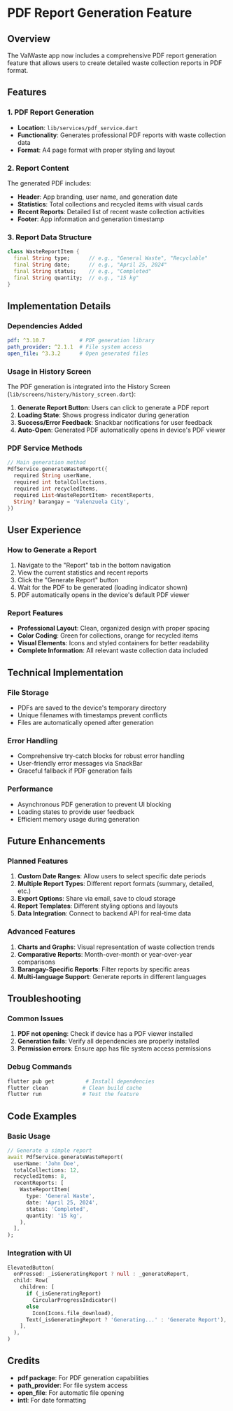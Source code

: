 # PDF Report Generation Feature

## Overview
The ValWaste app now includes a comprehensive PDF report generation feature that allows users to create detailed waste collection reports in PDF format.

## Features

### 1. PDF Report Generation
- **Location**: `lib/services/pdf_service.dart`
- **Functionality**: Generates professional PDF reports with waste collection data
- **Format**: A4 page format with proper styling and layout

### 2. Report Content
The generated PDF includes:
- **Header**: App branding, user name, and generation date
- **Statistics**: Total collections and recycled items with visual cards
- **Recent Reports**: Detailed list of recent waste collection activities
- **Footer**: App information and generation timestamp

### 3. Report Data Structure
```dart
class WasteReportItem {
  final String type;      // e.g., "General Waste", "Recyclable"
  final String date;      // e.g., "April 25, 2024"
  final String status;    // e.g., "Completed"
  final String quantity;  // e.g., "15 kg"
}
```

## Implementation Details

### Dependencies Added
```yaml
pdf: ^3.10.7           # PDF generation library
path_provider: ^2.1.1  # File system access
open_file: ^3.3.2      # Open generated files
```

### Usage in History Screen
The PDF generation is integrated into the History Screen (`lib/screens/history/history_screen.dart`):

1. **Generate Report Button**: Users can click to generate a PDF report
2. **Loading State**: Shows progress indicator during generation
3. **Success/Error Feedback**: Snackbar notifications for user feedback
4. **Auto-Open**: Generated PDF automatically opens in device's PDF viewer

### PDF Service Methods
```dart
// Main generation method
PdfService.generateWasteReport({
  required String userName,
  required int totalCollections,
  required int recycledItems,
  required List<WasteReportItem> recentReports,
  String? barangay = 'Valenzuela City',
})
```

## User Experience

### How to Generate a Report
1. Navigate to the "Report" tab in the bottom navigation
2. View the current statistics and recent reports
3. Click the "Generate Report" button
4. Wait for the PDF to be generated (loading indicator shown)
5. PDF automatically opens in the device's default PDF viewer

### Report Features
- **Professional Layout**: Clean, organized design with proper spacing
- **Color Coding**: Green for collections, orange for recycled items
- **Visual Elements**: Icons and styled containers for better readability
- **Complete Information**: All relevant waste collection data included

## Technical Implementation

### File Storage
- PDFs are saved to the device's temporary directory
- Unique filenames with timestamps prevent conflicts
- Files are automatically opened after generation

### Error Handling
- Comprehensive try-catch blocks for robust error handling
- User-friendly error messages via SnackBar
- Graceful fallback if PDF generation fails

### Performance
- Asynchronous PDF generation to prevent UI blocking
- Loading states to provide user feedback
- Efficient memory usage during generation

## Future Enhancements

### Planned Features
1. **Custom Date Ranges**: Allow users to select specific date periods
2. **Multiple Report Types**: Different report formats (summary, detailed, etc.)
3. **Export Options**: Share via email, save to cloud storage
4. **Report Templates**: Different styling options and layouts
5. **Data Integration**: Connect to backend API for real-time data

### Advanced Features
1. **Charts and Graphs**: Visual representation of waste collection trends
2. **Comparative Reports**: Month-over-month or year-over-year comparisons
3. **Barangay-Specific Reports**: Filter reports by specific areas
4. **Multi-language Support**: Generate reports in different languages

## Troubleshooting

### Common Issues
1. **PDF not opening**: Check if device has a PDF viewer installed
2. **Generation fails**: Verify all dependencies are properly installed
3. **Permission errors**: Ensure app has file system access permissions

### Debug Commands
```bash
flutter pub get          # Install dependencies
flutter clean           # Clean build cache
flutter run             # Test the feature
```

## Code Examples

### Basic Usage
```dart
// Generate a simple report
await PdfService.generateWasteReport(
  userName: 'John Doe',
  totalCollections: 12,
  recycledItems: 8,
  recentReports: [
    WasteReportItem(
      type: 'General Waste',
      date: 'April 25, 2024',
      status: 'Completed',
      quantity: '15 kg',
    ),
  ],
);
```

### Integration with UI
```dart
ElevatedButton(
  onPressed: _isGeneratingReport ? null : _generateReport,
  child: Row(
    children: [
      if (_isGeneratingReport)
        CircularProgressIndicator()
      else
        Icon(Icons.file_download),
      Text(_isGeneratingReport ? 'Generating...' : 'Generate Report'),
    ],
  ),
)
```

## Credits
- **pdf package**: For PDF generation capabilities
- **path_provider**: For file system access
- **open_file**: For automatic file opening
- **intl**: For date formatting


